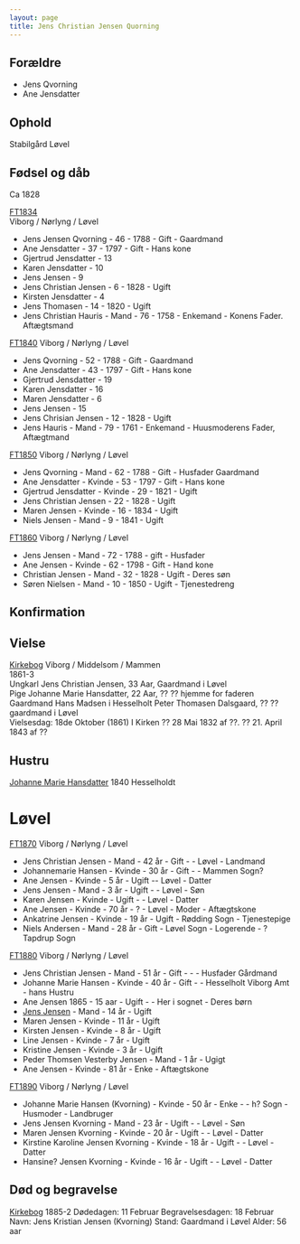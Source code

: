 ```yaml
---
layout: page
title: Jens Christian Jensen Quorning
---
```



## Forældre
* Jens Qvorning
* Ane Jensdatter

## Ophold

Stabilgård Løvel

## Fødsel og dåb
Ca 1828

[FT1834](https://www.danishfamilysearch.dk/cid3178932)  
Viborg / Nørlyng / Løvel
* Jens Jensen Qvorning - 46 - 1788 - Gift - Gaardmand
* Ane Jensdatter - 37 - 1797 - Gift - Hans kone
* Gjertrud Jensdatter - 13
* Karen Jensdatter - 10
* Jens Jensen - 9
* Jens Christian Jensen - 6 - 1828 - Ugift
* Kirsten Jensdatter - 4 
* Jens Thomasen - 14 - 1820 - Ugift
* Jens Christian Hauris - Mand - 76 - 1758 - Enkemand - Konens Fader. Aftægtsmand

[FT1840](https://www.danishfamilysearch.dk/cid4071871)
Viborg / Nørlyng / Løvel  
* Jens Qvorning - 52 - 1788 - Gift - Gaardmand
* Ane Jensdatter - 43 - 1797 - Gift - Hans kone
* Gjertrud Jensdatter - 19
* Karen Jensdatter - 16
* Maren Jensdatter - 6
* Jens Jensen - 15
* Jens Chrisian Jensen - 12 - 1828 - Ugift
* Jens Hauris - Mand - 79 - 1761 - Enkemand - Huusmoderens Fader, Aftægtmand

[FT1850](https://www.danishfamilysearch.dk/cid7800447)
Viborg / Nørlyng / Løvel
* Jens Qvorning - Mand - 62 - 1788 - Gift - Husfader Gaardmand
* Ane Jensdatter - Kvinde - 53 - 1797 - Gift - Hans kone
* Gjertrud Jensdatter - Kvinde - 29 - 1821 - Ugift
* Jens Christian Jensen - 22 - 1828 - Ugift
* Maren Jensen - Kvinde - 16 - 1834 - Ugift
* Niels Jensen - Mand - 9 - 1841 - Ugift

[FT1860](https://www.danishfamilysearch.dk/cid8897652)
Viborg / Nørlyng / Løvel
* Jens Jensen - Mand - 72 - 1788 - gift - Husfader
* Ane Jensen - Kvinde - 62 - 1798 - Gift - Hand kone
* Christian Jensen - Mand - 32 - 1828 - Ugift - Deres søn
* Søren Nielsen - Mand - 10 - 1850 - Ugift - Tjenestedreng

## Konfirmation

## Vielse
[Kirkebog](https://www.danishfamilysearch.dk/ao/opslag14538465)
Viborg / Middelsom / Mammen  
1861-3  
Ungkarl Jens Christian Jensen, 33 Aar, Gaardmand i Løvel  
Pige Johanne Marie Hansdatter, 22 Aar, ?? ?? hjemme for faderen Gaardmand Hans Madsen i Hesselholt
Peter Thomasen Dalsgaard, ?? ?? gaardmand i Løvel  
Vielsesdag: 18de Oktober (1861)
I Kirken
?? 28 Mai 1832 af ??. ?? 21. April 1843 af ??

## Hustru

[Johanne Marie Hansdatter](/stamt/johanne-marie-hansdatter/)
1840 Hesselholdt

# Løvel

[FT1870](https://www.danishfamilysearch.dk/sogn2018/census1870/opslag8899409)
Viborg / Nørlyng / Løvel  
* Jens Christian Jensen - Mand - 42 år - Gift - - Løvel - Landmand
* Johannemarie Hansen - Kvinde - 30 år - Gift - - Mammen Sogn?
* Ane Jensen - Kvinde - 5 år - Ugift -- Løvel - Datter
* Jens Jensen - Mand - 3 år - Ugift - - Løvel - Søn
* Karen Jensen - Kvinde - Ugift - - Løvel - Datter
* Ane Jensen - Kvinde - 70 år - ? - Løvel - Moder - Aftægtskone
* Ankatrine Jensen - Kvinde - 19 år - Ugift - Rødding Sogn - Tjenestepige
* Niels Andersen - Mand - 28 år - Gift - Løvel Sogn - Logerende - ? Tapdrup Sogn

[FT1880](https://www.danishfamilysearch.dk/cid10881010)
Viborg / Nørlyng / Løvel  
* Jens Christian Jensen - Mand - 51 år - Gift - - - Husfader Gårdmand
* Johanne Marie Hansen - Kvinde - 40 år - Gift - - Hesselholt Viborg Amt - hans Hustru
* Ane Jensen 1865 - 15 aar - Ugift - - Her i sognet - Deres børn
* [Jens Jensen](/stamt/jens-jensen-quorning/) - Mand - 14 år - Ugift
* Maren Jensen - Kvinde - 11 år - Ugift
* Kirsten Jensen - Kvinde - 8 år - Ugift
* Line Jensen - Kvinde - 7 år - Ugift
* Kristine Jensen - Kvinde - 3 år - Ugift
* Peder Thomsen Vesterby Jensen - Mand - 1 år - Ugigt
* Ane Jensen - Kvinde - 81 år - Enke - Aftægtskone

[FT1890](https://www.danishfamilysearch.dk/sogn2018/census1890/opslag8899539)
Viborg / Nørlyng / Løvel  
* Johanne Marie Hansen (Kvorning) - Kvinde - 50 år - Enke - - h? Sogn - Husmoder - Landbruger
* Jens Jensen Kvorning - Mand - 23 år - Ugift - - Løvel - Søn
* Maren Jensen Kvorning - Kvinde - 20 år - Ugift - - Løvel - Datter
* Kirstine Karoline Jensen Kvorning - Kvinde - 18 år - Ugift - - Løvel - Datter
* Hansine? Jensen Kvorning - Kvinde - 16 år - Ugift -  - Løvel - Datter

## Død og begravelse

[Kirkebog](https://www.danishfamilysearch.dk/ao/opslag14530208) 1885-2
Dødedagen: 11 Februar
Begravelsesdagen: 18 Februar
Navn: Jens Kristian Jensen (Kvorning)
Stand: Gaardmand i Løvel
Alder: 56 aar

